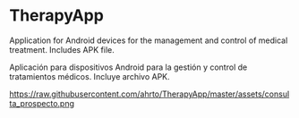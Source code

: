# TherapyApp
Application for Android devices for the management and control of medical treatment. Includes APK file.

Aplicación para dispositivos Android para la gestión y control de tratamientos médicos. Incluye archivo APK.

https://raw.githubusercontent.com/ahrto/TherapyApp/master/assets/consulta_prospecto.png


